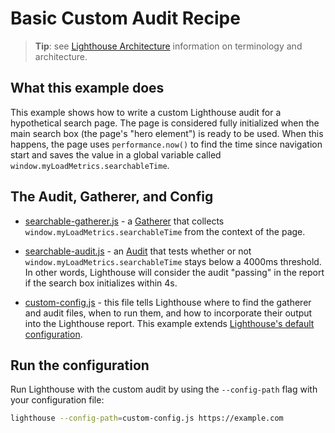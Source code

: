 # Basic Custom Audit Recipe

> **Tip**: see [Lighthouse Architecture](../../../docs/architecture.md) information
on terminology and architecture.

## What this example does

This example shows how to write a custom Lighthouse audit for a hypothetical search page. The page is considered fully initialized when the main search box (the page's "hero element") is ready to be used. When this happens, the page uses `performance.now()` to find the time since navigation start and saves the value in a global variable called `window.myLoadMetrics.searchableTime`.

## The Audit, Gatherer, and Config

- [searchable-gatherer.js](searchable-gatherer.js) - a [Gatherer](https://github.com/GoogleChrome/lighthouse/blob/master/docs/architecture.md#components--terminology) that collects `window.myLoadMetrics.searchableTime`
from the context of the page.

- [searchable-audit.js](searchable-audit.js) - an [Audit](https://github.com/GoogleChrome/lighthouse/blob/master/docs/architecture.md#components--terminology) that tests whether or not `window.myLoadMetrics.searchableTime`
stays below a 4000ms threshold. In other words, Lighthouse will consider the audit "passing"
in the report if the search box initializes within 4s.

- [custom-config.js](custom-config.js) - this file tells Lighthouse where to
find the gatherer and audit files, when to run them, and how to incorporate their
output into the Lighthouse report. This example extends [Lighthouse's
default configuration](https://github.com/GoogleChrome/lighthouse/blob/master/lighthouse-core/config/default.js).

## Run the configuration

Run Lighthouse with the custom audit by using the `--config-path` flag with your configuration file:

```sh
lighthouse --config-path=custom-config.js https://example.com
```
